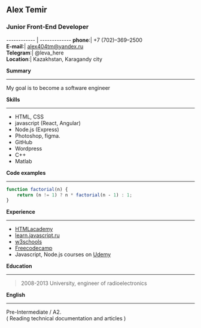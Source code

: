  ## Alex Temir    
 ### Junior Front-End Developer   

------------ | -------------
**phone**:| +7 (702)–369–2500  
**E-mail**:| alex404tm@yandex.ru  
**Telegram**:| @leva_here  
**Location**:| Kazakhstan, Karagandy city  

**Summary**  
***
My goal is to become a software engineer

**Skills**  
***
* HTML, CSS
* javascript (React, Angular)
* Node.js (Express)
* Photoshop, figma.
* GitHub
* Wordpress
* C++
* Matlab

**Code examples**   
***
```javascript
function factorial(n) {
    return (n != 1) ? n * factorial(n ‐ 1) : 1;
}
```
**Experience**  
***

* [HTMLacademy](https://htmlacademy.ru)
* [learn.javascript.ru](https://learn.javascript.ru)
* [w3schools](https://www.w3schools.com)
* [Freecodecamp](https://www.freecodecamp.org)
* Javascript, Node.js courses on [Udemy](www.udemy.com/‎)

**Education** 
***
>2008-2013 University, engineer of radioelectronics  

**English**  
***
 Pre-Intermediate / A2.  
 ( Reading technical documentation and articles )
